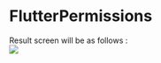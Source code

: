 # FlutterPermissions

Result screen will be as follows :
<br>
<img src="https://github.com/venkatasaisrinivas24/Call_log/assets/151608916/b2cf4f92-916a-45d8-b623-85148204786d">
